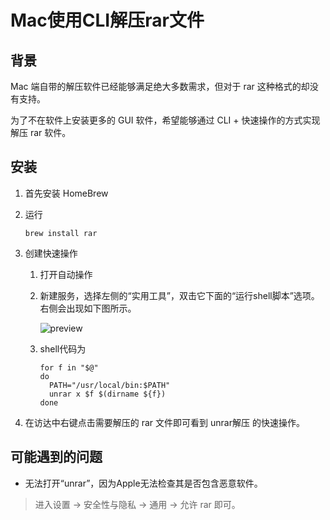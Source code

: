 # Mac使用CLI解压rar文件

## 背景

Mac 端自带的解压软件已经能够满足绝大多数需求，但对于 rar 这种格式的却没有支持。

为了不在软件上安装更多的 GUI 软件，希望能够通过 CLI + 快速操作的方式实现解压 rar 软件。

## 安装

1. 首先安装 HomeBrew

2. 运行

   ```shell
   brew install rar
   ```

   

3. 创建快速操作

   1. 打开自动操作

   2. 新建服务，选择左侧的“实用工具”，双击它下面的“运行shell脚本”选项。右侧会出现如下图所示。

      ![preview](https://holon-image.oss-cn-beijing.aliyuncs.com/img/202204122308453.jpg)

   3. shell代码为

      ```shell
      for f in "$@"
      do
      	PATH="/usr/local/bin:$PATH"
      	unrar x $f $(dirname ${f})
      done
      ```

      

4. 在访达中右键点击需要解压的 rar 文件即可看到 unrar解压 的快速操作。

## 可能遇到的问题

* 无法打开“unrar”，因为Apple无法检查其是否包含恶意软件。

> 进入设置 -> 安全性与隐私 -> 通用 -> 允许 rar 即可。